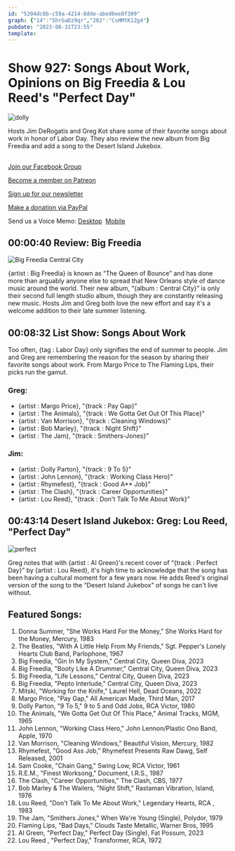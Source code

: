 ```yaml
---
id: "5204dc8b-c59a-4214-8dde-abed6ee8f309"
graph: {"14":"5hrGaDz9qr","202":"CsHMtK1Zg4"}
pubdate: "2023-08-31T23:55"
template: 
---
```






# Show 927: Songs About Work, Opinions on Big Freedia & Lou Reed's "Perfect Day"

![dolly](https://static.soundopinions.org/images/2023/9to5sleeve.jpeg)

Hosts Jim DeRogatis and Greg Kot share some of their favorite songs about work in honor of Labor Day. They also review the new album from Big Freedia and add a song to the Desert Island Jukebox.



## 

[Join our Facebook Group](https://bit.ly/3sivr9T)

[Become a member on Patreon](https://bit.ly/3slWZvc)

[Sign up for our newsletter](https://bit.ly/3eEvRnG)

[Make a donation via PayPal](https://bit.ly/3dmt9lU)

Send us a Voice Memo: [Desktop](bit.ly/2RyD5Ah)  [Mobile](sayhi.chat/soundops)



## 00:00:40 Review: Big Freedia

![Big Freedia Central City](https://static.soundopinions.org/assets/927/1412.jpg)

{artist : Big Freedia} is known as “The Queen of Bounce” and has done more than arguably anyone else to spread that New Orleans style of dance music around the world. Their new album, “{album : Central City}” is only their second full length studio album, though they are constantly releasing new music. Hosts Jim and Greg both love the new effort and say it's a welcome addition to their late summer listening.



## 00:08:32 List Show: Songs About Work

Too often, {tag : Labor Day} only signifies the end of summer to people. Jim and Greg are remembering the reason for the season by sharing their favorite songs about work. From Margo Price to The Flaming Lips, their picks run the gamut.


### Greg:

- {artist : Margo Price}, "{track : Pay Gap}"
- {artist : The Animals}, "{track : We Gotta Get Out Of This Place}"
- {artist : Van Morrison}, "{track : Cleaning Windows}"
- {artist : Bob Marley}, "{track : Night Shift}"
- {artist : The Jam}, "{track : Smithers-Jones}"


### Jim:

- {artist : Dolly Parton}, "{track : 9 To 5}"
- {artist : John Lennon}, "{track : Working Class Hero}"
- {artist : Rhymefest}, "{track : Good A** Job}"
- {artist : The Clash}, "{track : Career Opportunities}"
- {artist : Lou Reed}, "{track : Don't Talk To Me About Work}"



## 00:43:14 Desert Island Jukebox: Greg: Lou Reed, "Perfect Day"

![perfect](https://static.soundopinions.org/images/2023/perfect-day-by-lou-reed-us-single-double-side-a.png)

Greg notes that with {artist : Al Green}'s recent cover of “{track : Perfect Day}” by {artist : Lou Reed}, it's high time to acknowledge that the song has been having a cultural moment for a few years now. He adds Reed's original version of the song to the “Desert Island Jukebox” of songs he can't live without.



## Featured Songs:

1. Donna Summer, "She Works Hard For the Money," She Works Hard for the Money, Mercury, 1983
2. The Beatles, "With A Little Help From My Friends," Sgt. Pepper's Lonely Hearts Club Band, Parlophone, 1967
3. Big Freedia, "Gin In My System," Central City, Queen Diva, 2023
4. Big Freedia, "Booty Like A Drummer," Central City, Queen Diva, 2023
5. Big Freedia, "Life Lessons," Central City, Queen Diva, 2023
6. Big Freedia, "Pepto Interlude," Central City, Queen Diva, 2023
7. Mitski, "Working for the Knife," Laurel Hell, Dead Oceans, 2022
8. Margo Price, "Pay Gap," All American Made, Third Man, 2017
9. Dolly Parton, "9 To 5," 9 to 5 and Odd Jobs, RCA Victor, 1980
10. The Animals, "We Gotta Get Out Of This Place," Animal Tracks, MGM, 1965
11. John Lennon, "Working Class Hero," John Lennon/Plastic Ono Band, Apple, 1970
12. Van Morrison, "Cleaning Windows," Beautiful Vision, Mercury, 1982
13. Rhymefest, "Good Ass Job," Rhymefest Presents Raw Dawg, Self Released, 2001
14. Sam Cooke, "Chain Gang," Swing Low, RCA Victor, 1961
15. R.E.M., "Finest Worksong," Document, I.R.S., 1987
16. The Clash, "Career Opportunities," The Clash, CBS, 1977
17. Bob Marley & The Wailers, "Night Shift," Rastaman Vibration, Island, 1976
18. Lou Reed, "Don't Talk To Me About Work," Legendary Hearts, RCA , 1983
19. The Jam, "Smithers Jones," When We're Young (Single), Polydor, 1979
20. Flaming Lips, "Bad Days," Clouds Taste Metallic, Warner Bros, 1995
21. Al Green, "Perfect Day," Perfect Day (Single), Fat Possum, 2023
22. Lou Reed , "Perfect Day," Transformer, RCA, 1972